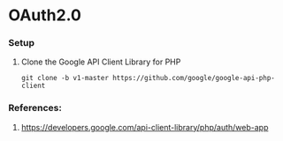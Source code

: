 # OAuth2.0

### Setup

1. Clone the Google API Client Library for PHP

       git clone -b v1-master https://github.com/google/google-api-php-client

### References:
1. https://developers.google.com/api-client-library/php/auth/web-app

